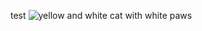 test
![yellow and white cat with white paws](https://images.unsplash.com/photo-1518791841217-8f162f1e113a)
